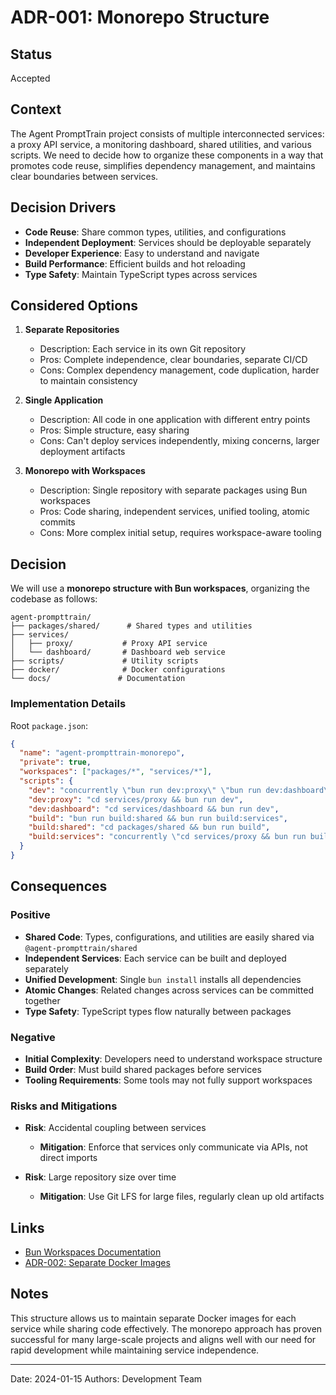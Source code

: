# ADR-001: Monorepo Structure

## Status

Accepted

## Context

The Agent PromptTrain project consists of multiple interconnected services: a proxy API service, a monitoring dashboard, shared utilities, and various scripts. We need to decide how to organize these components in a way that promotes code reuse, simplifies dependency management, and maintains clear boundaries between services.

## Decision Drivers

- **Code Reuse**: Share common types, utilities, and configurations
- **Independent Deployment**: Services should be deployable separately
- **Developer Experience**: Easy to understand and navigate
- **Build Performance**: Efficient builds and hot reloading
- **Type Safety**: Maintain TypeScript types across services

## Considered Options

1. **Separate Repositories**
   - Description: Each service in its own Git repository
   - Pros: Complete independence, clear boundaries, separate CI/CD
   - Cons: Complex dependency management, code duplication, harder to maintain consistency

2. **Single Application**
   - Description: All code in one application with different entry points
   - Pros: Simple structure, easy sharing
   - Cons: Can't deploy services independently, mixing concerns, larger deployment artifacts

3. **Monorepo with Workspaces**
   - Description: Single repository with separate packages using Bun workspaces
   - Pros: Code sharing, independent services, unified tooling, atomic commits
   - Cons: More complex initial setup, requires workspace-aware tooling

## Decision

We will use a **monorepo structure with Bun workspaces**, organizing the codebase as follows:

```
agent-prompttrain/
├── packages/shared/      # Shared types and utilities
├── services/
│   ├── proxy/           # Proxy API service
│   └── dashboard/       # Dashboard web service
├── scripts/             # Utility scripts
├── docker/              # Docker configurations
└── docs/               # Documentation
```

### Implementation Details

Root `package.json`:

```json
{
  "name": "agent-prompttrain-monorepo",
  "private": true,
  "workspaces": ["packages/*", "services/*"],
  "scripts": {
    "dev": "concurrently \"bun run dev:proxy\" \"bun run dev:dashboard\"",
    "dev:proxy": "cd services/proxy && bun run dev",
    "dev:dashboard": "cd services/dashboard && bun run dev",
    "build": "bun run build:shared && bun run build:services",
    "build:shared": "cd packages/shared && bun run build",
    "build:services": "concurrently \"cd services/proxy && bun run build\" \"cd services/dashboard && bun run build\""
  }
}
```

## Consequences

### Positive

- **Shared Code**: Types, configurations, and utilities are easily shared via `@agent-prompttrain/shared`
- **Independent Services**: Each service can be built and deployed separately
- **Unified Development**: Single `bun install` installs all dependencies
- **Atomic Changes**: Related changes across services can be committed together
- **Type Safety**: TypeScript types flow naturally between packages

### Negative

- **Initial Complexity**: Developers need to understand workspace structure
- **Build Order**: Must build shared packages before services
- **Tooling Requirements**: Some tools may not fully support workspaces

### Risks and Mitigations

- **Risk**: Accidental coupling between services
  - **Mitigation**: Enforce that services only communicate via APIs, not direct imports

- **Risk**: Large repository size over time
  - **Mitigation**: Use Git LFS for large files, regularly clean up old artifacts

## Links

- [Bun Workspaces Documentation](https://bun.sh/docs/workspaces)
- [ADR-002: Separate Docker Images](./adr-002-separate-docker-images.md)

## Notes

This structure allows us to maintain separate Docker images for each service while sharing code effectively. The monorepo approach has proven successful for many large-scale projects and aligns well with our need for rapid development while maintaining service independence.

---

Date: 2024-01-15
Authors: Development Team
